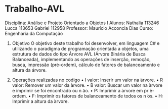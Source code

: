 # Trabalho-AVL
Disciplina: Análise e Projeto Orientado a Objetos I
Alunos: Nathalia 113246 Lucca 113653 Gabriel 112958
Professor: Maurício Acconcia Dias
Curso: Engenharia da Computação

1. Objetivo
O objetivo deste trabalho foi desenvolver, em linguagem C# e utilizando o paradigma de programação orientada a objetos, uma estrutura de dados do tipo Árvore AVL (Árvore Binária de Busca Balanceada), implementando as operações de inserção, remoção, busca, impressão (pré-ordem), cálculo de fatores de balanceamento e altura da árvore.

2. Operações realizadas no codigo
• I valor: Inserir um valor na  ́arvore.
• R valor: Remover um valor da  ́arvore.
• B valor: Buscar um valor na  ́arvore e imprimir se foi encontrado ou n ̃ao.
• P: Imprimir a  ́arvore em pr ́e-ordem.
• F: Imprimir os fatores de balanceamento de todos os n ́os.
• H: Imprimir a altura da  ́arvore.
